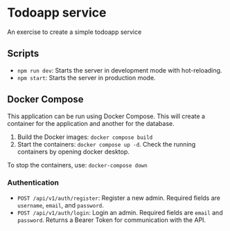 # Todoapp service
An exercise to create a simple todoapp service

## Scripts

- `npm run dev`: Starts the server in development mode with hot-reloading.
- `npm start`: Starts the server in production mode.

## Docker Compose

This application can be run using Docker Compose. This will create a container for the application and another for the database.

1. Build the Docker images: `docker compose build`
2. Start the containers: `docker compose up -d`. Check the running containers by opening docker desktop.

To stop the containers, use: `docker-compose down`

### Authentication
- `POST /api/v1/auth/register`: Register a new admin. Required fields are `username`, `email`, and `password`.
- `POST /api/v1/auth/login`: Login an admin. Required fields are `email` and `password`. Returns a Bearer Token for communication with the API.